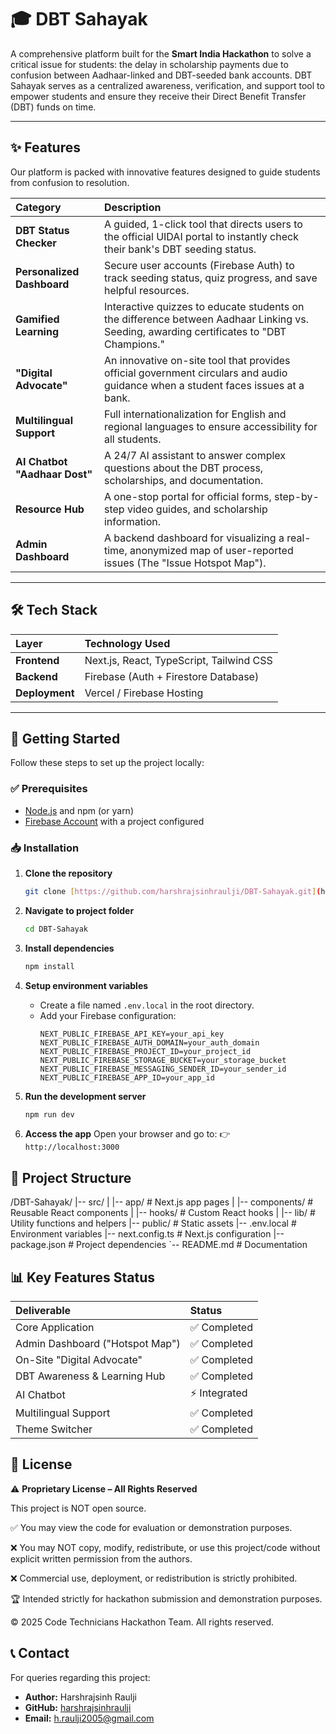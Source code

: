 # 🎓 DBT Sahayak

A comprehensive platform built for the **Smart India Hackathon** to solve a critical issue for students: the delay in scholarship payments due to confusion between Aadhaar-linked and DBT-seeded bank accounts. DBT Sahayak serves as a centralized awareness, verification, and support tool to empower students and ensure they receive their Direct Benefit Transfer (DBT) funds on time.

---

## ✨ Features

Our platform is packed with innovative features designed to guide students from confusion to resolution.

| Category | Description |
| :--- | :--- |
| **DBT Status Checker** | A guided, 1-click tool that directs users to the official UIDAI portal to instantly check their bank's DBT seeding status. |
| **Personalized Dashboard**| Secure user accounts (Firebase Auth) to track seeding status, quiz progress, and save helpful resources. |
| **Gamified Learning** | Interactive quizzes to educate students on the difference between Aadhaar Linking vs. Seeding, awarding certificates to "DBT Champions." |
| **"Digital Advocate"** | An innovative on-site tool that provides official government circulars and audio guidance when a student faces issues at a bank. |
| **Multilingual Support** | Full internationalization for English and regional languages to ensure accessibility for all students. |
| **AI Chatbot "Aadhaar Dost"** | A 24/7 AI assistant to answer complex questions about the DBT process, scholarships, and documentation. |
| **Resource Hub** | A one-stop portal for official forms, step-by-step video guides, and scholarship information. |
| **Admin Dashboard** | A backend dashboard for visualizing a real-time, anonymized map of user-reported issues (The "Issue Hotspot Map"). |

---

## 🛠️ Tech Stack

| Layer | Technology Used |
| :--- | :--- |
| **Frontend** | Next.js, React, TypeScript, Tailwind CSS |
| **Backend** | Firebase (Auth + Firestore Database) |
| **Deployment** | Vercel / Firebase Hosting |

---

## 🚀 Getting Started

Follow these steps to set up the project locally:

### ✅ Prerequisites
- [Node.js](https://nodejs.org/) and npm (or yarn)
- [Firebase Account](https://firebase.google.com/) with a project configured

### 📥 Installation

1.  **Clone the repository**
    ```bash
    git clone [https://github.com/harshrajsinhraulji/DBT-Sahayak.git](https://github.com/harshrajsinhraulji/DBT-Sahayak.git)
    ```

2.  **Navigate to project folder**
    ```bash
    cd DBT-Sahayak
    ```

3.  **Install dependencies**
    ```bash
    npm install
    ```

4.  **Setup environment variables**
    - Create a file named `.env.local` in the root directory.
    - Add your Firebase configuration:
      ```
      NEXT_PUBLIC_FIREBASE_API_KEY=your_api_key
      NEXT_PUBLIC_FIREBASE_AUTH_DOMAIN=your_auth_domain
      NEXT_PUBLIC_FIREBASE_PROJECT_ID=your_project_id
      NEXT_PUBLIC_FIREBASE_STORAGE_BUCKET=your_storage_bucket
      NEXT_PUBLIC_FIREBASE_MESSAGING_SENDER_ID=your_sender_id
      NEXT_PUBLIC_FIREBASE_APP_ID=your_app_id
      ```

5.  **Run the development server**
    ```bash
    npm run dev
    ```

6.  **Access the app**
    Open your browser and go to:
    👉 `http://localhost:3000`

## 📂 Project Structure
/DBT-Sahayak/
|-- src/
|   |-- app/              # Next.js app pages
|   |-- components/       # Reusable React components
|   |-- hooks/            # Custom React hooks
|   |-- lib/              # Utility functions and helpers
|-- public/               # Static assets
|-- .env.local            # Environment variables
|-- next.config.ts        # Next.js configuration
|-- package.json          # Project dependencies
`-- README.md             # Documentation

## 📊 Key Features Status
| Deliverable | Status |
| :--- | :--- |
| Core Application | ✅ Completed |
| Admin Dashboard ("Hotspot Map") | ✅ Completed |
| On-Site "Digital Advocate" | ✅ Completed |
| DBT Awareness & Learning Hub | ✅ Completed |
| AI Chatbot | ⚡ Integrated |
| Multilingual Support | ✅ Completed |
| Theme Switcher | ✅ Completed |

## 📄 License
⚠️ **Proprietary License – All Rights Reserved**

This project is NOT open source.

✅ You may view the code for evaluation or demonstration purposes.

❌ You may NOT copy, modify, redistribute, or use this project/code without explicit written permission from the authors.

❌ Commercial use, deployment, or redistribution is strictly prohibited.

🏆 Intended strictly for hackathon submission and demonstration purposes.

© 2025 Code Technicians Hackathon Team. All rights reserved.

## 📞 Contact

For queries regarding this project:

- **Author:** Harshrajsinh Raulji
- **GitHub:** [harshrajsinhraulji](https://github.com/harshrajsinhraulji)
- **Email:** h.raulji2005@gmail.com
